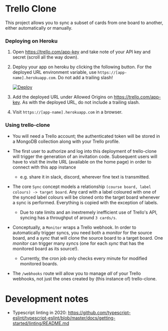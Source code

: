 # Trello Clone

This project allows you to sync a subset of cards from one board to another, either automatically or manually.

### Deploying on Heroku

1. Open https://trello.com/app-key and take note of your API key and secret (scroll all the way down).
2. Deploy your app on heroku by clicking the following button. For the deployed URL environment variable, use `https://[app-name].herokuapp.com`. Do not add a trailing slash!

   [![Deploy](https://www.herokucdn.com/deploy/button.svg)](https://heroku.com/deploy)

3. Add the deployed URL under Allowed Origins on https://trello.com/app-key. As with the deployed URL, do not include a trailing slash.

4. Visit `https://[app-name].herokuapp.com` in a browser.

### Using trello-clone

- You will need a Trello account; the authenticated token will be stored in a MongoDB collection along with your Trello profile.

- The first user to authorize and log into this deployment of trello-clone will trigger the generation of an invitation code. Subsequent users will have to visit the invite URL (available on the home page) in order to connect with this app instance
  
  - e.g. share it in slack, discord, wherever fine text is transmitted.

- The core `Sync` concept models a relationship `(course board, label colours) -> target board`. Any card with a label coloured with one of the synced label colours will be cloned onto the target board whenever a sync is performed. Everything is copied with the exception of labels.

  - Due to rate limits and an inextremely inefficient use of Trello's API, syncing has a throughput of around `3 cards/s`.

- Conceptually, a `Monitor` wraps a Trello webhook. In order to automatically trigger syncs, you need both a *monitor* for the source board, and a *sync* that will clone the source board to a target board. One *monitor* can trigger many *sync*s (one for each *sync* that has the monitored board as its source!).

  - Currently, the cron job only checks every minute for modified monitored boards.

- The `/webhooks` route will allow you to manage *all* of your Trello webhooks, not just the ones created by (this instance of) trello-clone. 

# Development notes

- Typescript linting in 2020: https://github.com/typescript-eslint/typescript-eslint/blob/master/docs/getting-started/linting/README.md

